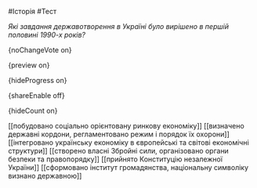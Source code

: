 #Історія #Тест

*Які завдання державотворення в Україні було вирішено в першій половині 1990-х років?*

{noChangeVote on}

{preview on}

{hideProgress on}

{shareEnable off}

{hideCount on}

[[побудовано соціально орієнтовану ринкову економіку]]
[[визначено державні кордони, регламентовано режим і порядок їх охорони]]
[[інтегровано українську економіку в європейські та світові економічні структури]]
[[створено власні Збройні сили, організовано органи безпеки та правопорядку]]
[[прийнято Конституцію незалежної України]]
[[сформовано інститут громадянства, національну символіку визнано державною]]
